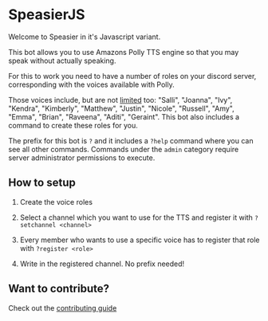 # SpeasierJS

Welcome to Speasier in it's Javascript variant. 

This bot allows you to use Amazons Polly TTS engine so that you may speak without actually speaking.

For this to work you need to have a number of roles on your discord server, corresponding with the voices available with Polly.

Those voices include, but are not [limited](https://docs.aws.amazon.com/polly/latest/dg/voicelist.html) too: "Salli", "Joanna", "Ivy", "Kendra", "Kimberly", "Matthew", "Justin", "Nicole", "Russell", "Amy", "Emma", "Brian", "Raveena", "Aditi", "Geraint". This bot also includes a command to create these roles for you. 

The prefix for this bot is `?` and it includes a `?help` command where you can see all other commands. Commands under the `admin` category require server administrator permissions to execute.

## How to setup

1. Create the voice roles

2. Select a channel which you want to use for the TTS and register it with `?setchannel <channel>`

3. Every member who wants to use a specific voice has to register that role with `?register <role>`

4. Write in the registered channel. No prefix needed!

## Want to contribute?

Check out the [contributing guide][contributing]

[contributing]: CONTRIBUTING.md